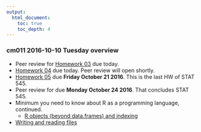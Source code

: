 ```yaml
---
output:
  html_document:
    toc: true
    toc_depth: 4
---
```


### cm011 2016-10-10 Tuesday overview

  * Peer review for [Homework 03](hw03_dplyr-and-more-ggplot2.html) due today.
  * [Homework 04](hw04_tidy-data-joins.html) due today. Peer review will open shortly.
  * [Homework 05](hw05_factor-figure-boss-repo-hygiene.html) due **Friday October 21 2016**. This is the last HW of STAT 545.
  * Peer review for due **Monday October 24 2016**. That concludes STAT 545.
  * Minimum you need to know about R as a programming language, continued.
    - [R objects (beyond data.frames) and indexing](block004_basic-r-objects.html)
  * [Writing and reading files](block026_file-out-in.html)
